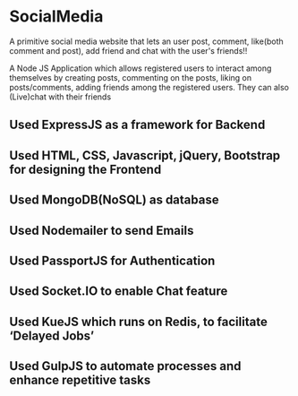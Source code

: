 # SocialMedia
A primitive social media website that lets an user post, comment, like(both comment and post), add friend and chat with the user's friends!! 

A Node JS Application which allows registered users to interact among themselves by creating posts, commenting on the posts, liking on posts/comments, adding friends among the registered users. They can also (Live)chat with their friends
## Used ExpressJS as a framework for Backend
## Used HTML, CSS, Javascript, jQuery, Bootstrap for designing the Frontend
## Used MongoDB(NoSQL) as database
## Used Nodemailer to send Emails
## Used PassportJS for Authentication
## Used Socket.IO to enable Chat feature
## Used KueJS which runs on Redis, to facilitate ‘Delayed Jobs’ 
## Used GulpJS to automate processes and enhance repetitive  tasks
